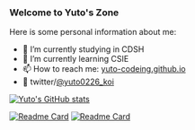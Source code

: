 <!--
**yuto-0226/yuto-0226** is a ✨ _special_ ✨ repository because its `README.md` (this file) appears on your GitHub profile.

Here are some ideas to get you started:

- 🔭 I’m currently working on ...
- 🌱 I’m currently learning ...
- 👯 I’m looking to collaborate on ...
- 🤔 I’m looking for help with ...
- 💬 Ask me about ...
- 📫 How to reach me: ...
- 😄 Pronouns: ...
- ⚡ Fun fact: ...
-->
### Welcome to Yuto's Zone
Here is some personal information about me:

- 🔭 I’m currently studying in CDSH
- 🌱 I’m currently learning CSIE
- 📫 How to reach me: [yuto-codeing.github.io](yuto-codeing.github.io)
- 💬 twitter/[@yuto0226_koi](https://twitter.com/yuto0226_koi)

[![Yuto's GitHub stats](https://github-readme-stats.vercel.app/api?username=yuto-0226&show_icons=true&title_color=FFFFFF&text_color=FFFFFF&icon_color=FFFFFF&bg_color=16007A,45007A,5E007A,7A0066,7A0045)](https://github.com/anuraghazra/github-readme-stats)

[![Readme Card](https://github-readme-stats.vercel.app/api/pin/?username=yuto-0226&repo=popcat_autoclick&title_color=FFFFFF&text_color=FFFFFF&icon_color=FFFFFF&bg_color=16007A,45007A,5E007A,7A0066,7A0045)](https://github.com/anuraghazra/github-readme-stats)
[![Readme Card](https://github-readme-stats.vercel.app/api/pin/?username=yuto-0226&repo=perceptron_cpp&title_color=FFFFFF&text_color=FFFFFF&icon_color=FFFFFF&bg_color=16007A,45007A,5E007A,7A0066,7A0045)](https://github.com/anuraghazra/github-readme-stats)
